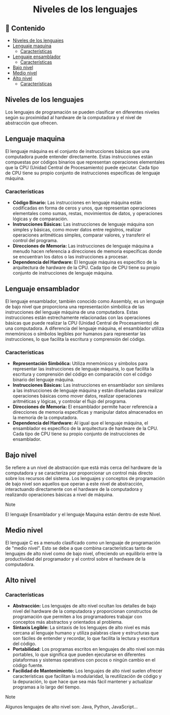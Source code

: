 <h1 align="center">Niveles de los lenguajes</h1>

<h2>📑 Contenido</h2>

- [Niveles de los lenguajes](#niveles-de-los-lenguajes)
- [Lenguaje maquina](#lenguaje-maquina)
  - [Características](#características)
- [Lenguaje ensamblador](#lenguaje-ensamblador)
  - [Características](#características-1)
- [Bajo nivel](#bajo-nivel)
- [Medio nivel](#medio-nivel)
- [Alto nivel](#alto-nivel)
  - [Características](#características-2)

## Niveles de los lenguajes

Los lenguajes de programación se pueden clasificar en diferentes niveles según su proximidad al hardware de la computadora y el nivel de abstracción que ofrecen.

## Lenguaje maquina

El lenguaje máquina es el conjunto de instrucciones básicas que una computadora puede entender directamente. Estas instrucciones están compuestas por códigos binarios que representan operaciones elementales que la CPU (Unidad Central de Procesamiento) puede ejecutar. Cada tipo de CPU tiene su propio conjunto de instrucciones específicas de lenguaje máquina.

### Características

- **Código Binario:** Las instrucciones en lenguaje máquina están codificadas en forma de ceros y unos, que representan operaciones elementales como sumas, restas, movimientos de datos, y operaciones lógicas y de comparación.
- **Instrucciones Básicas:** Las instrucciones de lenguaje máquina son simples y básicas, como mover datos entre registros, realizar operaciones aritméticas simples, comparar valores, y transferir el control del programa.
- **Direcciones de Memoria:** Las instrucciones de lenguaje máquina a menudo hacen referencia a direcciones de memoria específicas donde se encuentran los datos o las instrucciones a procesar.
- **Dependencia del Hardware:** El lenguaje máquina es específico de la arquitectura de hardware de la CPU. Cada tipo de CPU tiene su propio conjunto de instrucciones de lenguaje máquina.

## Lenguaje ensamblador

El lenguaje ensamblador, también conocido como Assembly, es un lenguaje de bajo nivel que proporciona una representación simbólica de las instrucciones del lenguaje máquina de una computadora. Estas instrucciones están estrechamente relacionadas con las operaciones básicas que puede realizar la CPU (Unidad Central de Procesamiento) de una computadora. A diferencia del lenguaje máquina, el ensamblador utiliza mnemónicos o símbolos legibles por humanos para representar las instrucciones, lo que facilita la escritura y comprensión del código.

### Características

- **Representación Simbólica:** Utiliza mnemónicos y símbolos para representar las instrucciones de lenguaje máquina, lo que facilita la escritura y comprensión del código en comparación con el código binario del lenguaje máquina.
- **Instrucciones Básicas:** Las instrucciones en ensamblador son similares a las instrucciones de lenguaje máquina y están diseñadas para realizar operaciones básicas como mover datos, realizar operaciones aritméticas y lógicas, y controlar el flujo del programa.
- **Direcciones de Memoria:** El ensamblador permite hacer referencia a direcciones de memoria específicas y manipular datos almacenados en la memoria de la computadora.
- **Dependencia del Hardware:** Al igual que el lenguaje máquina, el ensamblador es específico de la arquitectura de hardware de la CPU. Cada tipo de CPU tiene su propio conjunto de instrucciones de ensamblador.

## Bajo nivel

Se refiere a un nivel de abstracción que está más cerca del hardware de la computadora y se caracteriza por proporcionar un control más directo sobre los recursos del sistema. Los lenguajes y conceptos de programación de bajo nivel son aquellos que operan a este nivel de abstracción, interactuando directamente con el hardware de la computadora y realizando operaciones básicas a nivel de máquina.

> [!NOTE]
>
> El lenguaje Ensamblador y el lenguaje Maquina están dentro de este Nivel.

## Medio nivel

El lenguaje C es a menudo clasificado como un lenguaje de programación de "medio nivel". Esto se debe a que combina características tanto de lenguajes de alto nivel como de bajo nivel, ofreciendo un equilibrio entre la productividad del programador y el control sobre el hardware de la computadora.

## Alto nivel

### Características

- **Abstracción:** Los lenguajes de alto nivel ocultan los detalles de bajo nivel del hardware de la computadora y proporcionan constructos de programación que permiten a los programadores trabajar con conceptos más abstractos y orientados al problema.
- **Sintaxis Legible:** La sintaxis de los lenguajes de alto nivel es más cercana al lenguaje humano y utiliza palabras clave y estructuras que son fáciles de entender y recordar, lo que facilita la lectura y escritura del código.
- **Portabilidad:** Los programas escritos en lenguajes de alto nivel son más portables, lo que significa que pueden ejecutarse en diferentes plataformas y sistemas operativos con pocos o ningún cambio en el código fuente.
- **Facilidad de Mantenimiento:** Los lenguajes de alto nivel suelen ofrecer características que facilitan la modularidad, la reutilización de código y la depuración, lo que hace que sea más fácil mantener y actualizar programas a lo largo del tiempo.

> [!NOTE]
>
> Algunos lenguajes de alto nivel son: Java, Python, JavaScript...
